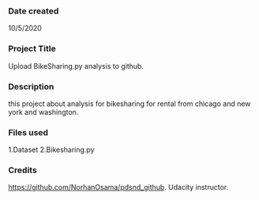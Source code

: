 ### Date created
10/5/2020

### Project Title
Upload BikeSharing.py analysis to github.

### Description
this project about analysis for bikesharing for rental from chicago and new york and washington.

### Files used
1.Dataset
2.Bikesharing.py

### Credits
https://github.com/NorhanOsama/pdsnd_github.
Udacity instructor.

